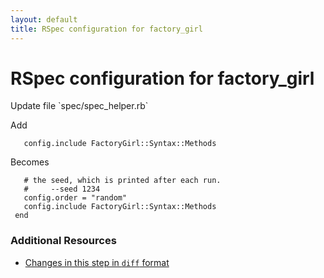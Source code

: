 ```yaml
---
layout: default
title: RSpec configuration for factory_girl
---
```


<h1 id="main">RSpec configuration for factory_girl</h1>
Update file `spec/spec_helper.rb`

Add
<pre><code>   config.include FactoryGirl::Syntax::Methods</code></pre>


Becomes
<pre><code>   # the seed, which is printed after each run.
   #     --seed 1234
   config.order = &quot;random&quot;
   config.include FactoryGirl::Syntax::Methods
 end
</code></pre>



### Additional Resources

* [Changes in this step in `diff` format](https://github.com/software-academy/rails_getting_started_bdd/commit/00e00b9a3b7ed0c54b79d4052b63abb9090706f7)

